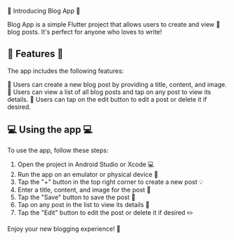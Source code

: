 🎉 Introducing Blog App 🎉

Blog App is a simple Flutter project that allows users to create and view 📄 blog posts. It's perfect for anyone who loves to write!

## 🌟 Features 🌟

The app includes the following features:

📝 Users can create a new blog post by providing a title, content, and image.
📝 Users can view a list of all blog posts and tap on any post to view its details.
📝 Users can tap on the edit button to edit a post or delete it if desired.

## 💻 Using the app 💻

To use the app, follow these steps:

1. Open the project in Android Studio or Xcode 💻
2. Run the app on an emulator or physical device 📱
3. Tap the "+" button in the top right corner to create a new post 💡
4. Enter a title, content, and image for the post 📝
5. Tap the "Save" button to save the post 💾
6. Tap on any post in the list to view its details 📄
7. Tap the "Edit" button to edit the post or delete it if desired ✏️

Enjoy your new blogging experience! 💖

